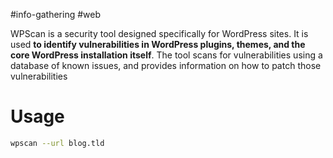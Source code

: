 #info-gathering #web 

WPScan is a security tool designed specifically for WordPress sites. It is used **to identify vulnerabilities in WordPress plugins, themes, and the core WordPress installation itself**. The tool scans for vulnerabilities using a database of known issues, and provides information on how to patch those vulnerabilities
# Usage

```bash
wpscan --url blog.tld
```